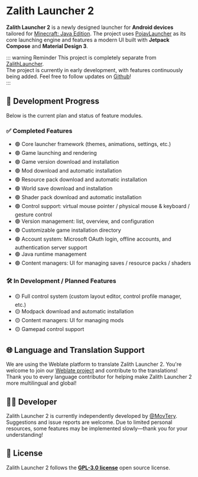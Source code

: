 # Zalith Launcher 2

**Zalith Launcher 2** is a newly designed launcher for **Android devices** tailored for [Minecraft: Java Edition](https://www.minecraft.net/). The project uses [PojavLauncher](https://github.com/PojavLauncherTeam/PojavLauncher/tree/v3_openjdk/app_pojavlauncher/src/main/jni) as its core launching engine and features a modern UI built with **Jetpack Compose** and **Material Design 3**.

::: warning Reminder
This project is completely separate from [ZalithLauncher](/en/docs/projects/zl1).  
The project is currently in early development, with features continuously being added. Feel free to follow updates on [Github](https://github.com/ZalithLauncher/ZalithLauncher2)!  
:::

## 📅 Development Progress

Below is the current plan and status of feature modules.

### ✅ Completed Features

* 🟢 Core launcher framework (themes, animations, settings, etc.)
* 🟢 Game launching and rendering
* 🟢 Game version download and installation
* 🟢 Mod download and automatic installation
* 🟢 Resource pack download and automatic installation
* 🟢 World save download and installation
* 🟢 Shader pack download and automatic installation
* 🟢 Control support: virtual mouse pointer / physical mouse & keyboard / gesture control
* 🟢 Version management: list, overview, and configuration
* 🟢 Customizable game installation directory
* 🟢 Account system: Microsoft OAuth login, offline accounts, and authentication server support
* 🟢 Java runtime management
* 🟢 Content managers: UI for managing saves / resource packs / shaders

### 🛠️ In Development / Planned Features

* 🟡 Full control system (custom layout editor, control profile manager, etc.)
* 🟡 Modpack download and automatic installation
* 🟡 Content managers: UI for managing mods
* 🟡 Gamepad control support

## 🌐 Language and Translation Support

We are using the Weblate platform to translate Zalith Launcher 2. You're welcome to join our [Weblate project](https://hosted.weblate.org/projects/zalithlauncher2) and contribute to the translations!  
Thank you to every language contributor for helping make Zalith Launcher 2 more multilingual and global!

## 👨‍💻 Developer

Zalith Launcher 2 is currently independently developed by [@MovTery](https://github.com/MovTery).  
Suggestions and issue reports are welcome. Due to limited personal resources, some features may be implemented slowly—thank you for your understanding!

## 📜 License

Zalith Launcher 2 follows the **[GPL-3.0 license](https://github.com/ZalithLauncher/ZalithLauncher2/blob/main/LICENSE)** open source license.
